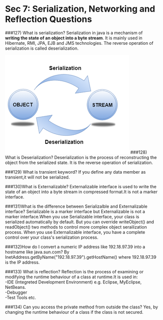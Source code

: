 # Sec 7: Serialization, Networking and Reflection Questions

###127) What is serialization?
Serialization in java is a mechanism of **writing the state of an object into a byte stream**.
It is mainly used in Hibernate, RMI, JPA, EJB and JMS technologies.
The reverse operation of serialization is called deserialization.

![](sec2_30.png)
###128) What is Deserialization?
Deserialization is the process of reconstructing the object from the serialized state. It is the reverse operation of serialization.

###129) What is transient keyword?
If you define any data member as transient,it will not be serialized.


###130)What is Externalizable?
Externalizable interface is used to write the state of an object into a byte stream in compressed format.It is not a marker interface.

###131)What is the difference between Serializalble and Externalizable interface?
Serializable is a marker interface but Externalizable is not a marker interface.When you use Serializable interface, your class is serialized automatically by default. But you can override writeObject() and readObject() two methods to control more complex object serailization process. When you use Externalizable interface, you have a complete control over your class's serialization process.


###132)How do I convert a numeric IP address like 192.18.97.39 into a hostname like java.sun.com?
By InetAddress.getByName("192.18.97.39").getHostName() where 192.18.97.39 is the IP address.

###133) What is reflection?
Reflection is the process of examining or modifying the runtime behaviour of a class at runtime.It is used in:  
-IDE (Integreted Development Environment) e.g. Eclipse, MyEclipse, NetBeans.  
-Debugger  
-Test Tools etc.  


###134) Can you access the private method from outside the class?
Yes, by changing the runtime behaviour of a class if the class is not secured.























